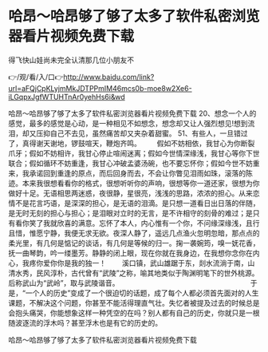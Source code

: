 # 哈昂～哈昂够了够了太多了软件私密浏览器看片视频免费下载
得飞快山娃尚未完全认清那几位小朋友不

👉/观/看/入/口👉http://www.baidu.com/link?url=aFQjCpKLyjmMkJDTPPmIM46mcs0b-moe8w2Xe6-iLGqpxJgfWTUHTnAr0yehHs6i&wd

哈昂～哈昂够了够了太多了软件私密浏览器看片视频免费下载	20、想念一个人的感觉，最多的感觉是心动，是一种相见不如想念，想念却又让人强烈想见!想到流泪，却又压抑自己不去见，虽然痛苦却又夹杂着甜蜜。
	51、有些人，一旦错过了，真得谢天谢地，锣鼓喧天，鞭炮齐鸣。
　　假如不妨相依，我甘心为你断裂爪牙；假如不妨相许，我甘心停止喧闹迷离；假如今世情深缘浅，我甘心等你下世联合；假如循环不妨重逢，我甘心冲破孟婆汤碗，也不要忘怀你；假如今世不妨重来，我承诺回到重逢的原点，而后回身而去，不会让你瞥见泪雨如珠，滚落的陈迹。本来我很想看看你的格式，很想听听你的声响，很想等你一道还家，很想为你做好十足。无语相思两迷惑，夜很静，星很亮，浅浅的思路，浓浓的担心。从来恋情不是花言巧语，是深深的担心，是无语的泪滴。是只想一道看日出日落的伴随，是无时无刻的担心与担心；是泪眼对立时的无言，是不许相守的刻骨的难过；是只有看你笑了我就欣喜的满意。忘怀了本人，内心惟有一个你，不问缘深缘浅，且行且惜，惟愿宁静，我便无求无欲。夜深人静了，遥远几点渔火忽明忽暗，那点点的柔光里，有几何是惦记的谈话，有几何是等候的归一。掬一袭婉筠，嗅一妩花香，抚一曲琴韵，吟一缕墨芳。静静的闭上眼，现在你就在我身边，在我想你念你在内心，我疼你爱你你是我的独一！
　　溪口镇，武山雄踞于东，剡水流淌于南，山清水秀，民风淳朴，古代曾有“武陵”之称，喻其地类似于陶渊明笔下的世外桃源。后称武山为“武岭”，取与武陵谐音。　　　　　　　　　　　　　　　　　
　　于是，“一个人的历史”变成了一个很迫切的话题，成了每个人都必须首先面对的人生课题，不解决这个问题，你甚至不能活得理直气壮。失忆者被提及过去的时候总是会抱头痛哭，你能想象这样一种凭空的在吗？别人都有自己的历史，你就只是一根随波逐流的浮木吗？甚至浮木也是有它的历史的。

哈昂～哈昂够了够了太多了软件私密浏览器看片视频免费下载
